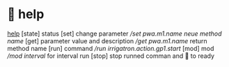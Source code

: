 # 📖 help 

[help](tg://user?id=@larpwa_bot) 
[state]   status
[set]     change parameter */set pwa.m1.name neue method name*
[get]      parameter value and description */get pwa.m1.name* return method name
[run]     command */run irrigatron.action.gp1.start*
[mod]     mod */mod interval* for interval run
[stop]    stop runned comman and 🔄 to ready



